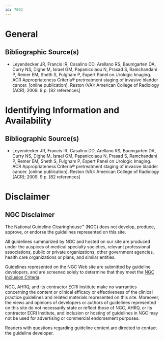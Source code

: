 ```yaml
---
id: 7802
---
```


# General

## Bibliographic Source(s)

- Leyendecker JR, Francis IR, Casalino DD, Arellano RS, Baumgarten DA, Curry NS, Dighe M, Israel GM, Papanicolaou N, Prasad S, Ramchandani P, Remer EM, Sheth S, Fulgham P, Expert Panel on Urologic Imaging. ACR Appropriateness Criteria® pretreatment staging of invasive bladder cancer. [online publication]. Reston (VA): American College of Radiology (ACR); 2009. 9 p. [82 references]

# Identifying Information and Availability

## Bibliographic Source(s)

- Leyendecker JR, Francis IR, Casalino DD, Arellano RS, Baumgarten DA, Curry NS, Dighe M, Israel GM, Papanicolaou N, Prasad S, Ramchandani P, Remer EM, Sheth S, Fulgham P, Expert Panel on Urologic Imaging. ACR Appropriateness Criteria® pretreatment staging of invasive bladder cancer. [online publication]. Reston (VA): American College of Radiology (ACR); 2009. 9 p. [82 references]

# Disclaimer

## NGC Disclaimer

The National Guideline Clearinghouse™ (NGC) does not develop, produce, approve, or endorse the guidelines represented on this site.

All guidelines summarized by NGC and hosted on our site are produced under the auspices of medical specialty societies, relevant professional associations, public or private organizations, other government agencies, health care organizations or plans, and similar entities.

Guidelines represented on the NGC Web site are submitted by guideline developers, and are screened solely to determine that they meet the [NGC Inclusion Criteria](/help-and-about/summaries/inclusion-criteria).

NGC, AHRQ, and its contractor ECRI Institute make no warranties concerning the content or clinical efficacy or effectiveness of the clinical practice guidelines and related materials represented on this site. Moreover, the views and opinions of developers or authors of guidelines represented on this site do not necessarily state or reflect those of NGC, AHRQ, or its contractor ECRI Institute, and inclusion or hosting of guidelines in NGC may not be used for advertising or commercial endorsement purposes.

Readers with questions regarding guideline content are directed to contact the guideline developer.

